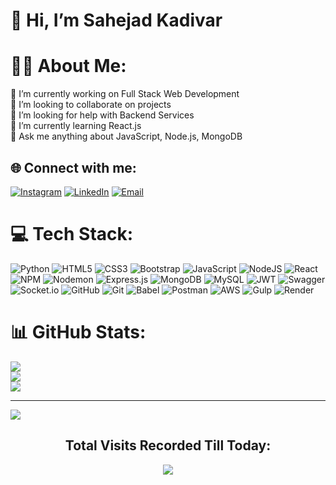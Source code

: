 # 👋 Hi, I’m Sahejad Kadivar
# 🙋‍♂️ About Me:
🔭 I’m currently working on Full Stack Web Development<br>👯 I’m looking to collaborate on projects<br>🤝 I’m looking for help with Backend Services<br>🌱 I’m currently learning React.js<br>💬 Ask me anything about JavaScript, Node.js, MongoDB


## 🌐 Connect with me:
[![Instagram](https://img.shields.io/badge/Instagram-%23E4405F.svg?logo=Instagram&logoColor=white)](https://www.instagram.com/sahejad_kadivar) [![LinkedIn](https://img.shields.io/badge/LinkedIn-%230077B5.svg?logo=linkedin&logoColor=white)](https://www.linkedin.com/in/er-sahejad-kadivar-667bb9227) [![Email](https://img.shields.io/badge/GMAIL-gray.svg?&logo=maildotru&logoColor=white)](mailto:kadivarsahejad@gmail.com)

# 💻 Tech Stack:
![Python](https://img.shields.io/badge/python-3670A0?style=for-the-badge&logo=python&logoColor=ffdd54) ![HTML5](https://img.shields.io/badge/html5-%23E34F26.svg?style=for-the-badge&logo=html5&logoColor=white) ![CSS3](https://img.shields.io/badge/css3-%231572B6.svg?style=for-the-badge&logo=css3&logoColor=white) ![Bootstrap](https://img.shields.io/badge/bootstrap-%238511FA.svg?style=for-the-badge&logo=bootstrap&logoColor=white) ![JavaScript](https://img.shields.io/badge/javascript-%23323330.svg?style=for-the-badge&logo=javascript&logoColor=%23F7DF1E) ![NodeJS](https://img.shields.io/badge/node.js-6DA55F?style=for-the-badge&logo=node.js&logoColor=white) ![React](https://img.shields.io/badge/react-%2320232a.svg?style=for-the-badge&logo=react&logoColor=%2361DAFB) ![NPM](https://img.shields.io/badge/NPM-%23CB3837.svg?style=for-the-badge&logo=npm&logoColor=white) ![Nodemon](https://img.shields.io/badge/NODEMON-%23323330.svg?style=for-the-badge&logo=nodemon&logoColor=%BBDEAD) ![Express.js](https://img.shields.io/badge/express.js-%23404d59.svg?style=for-the-badge&logo=express&logoColor=%2361DAFB) ![MongoDB](https://img.shields.io/badge/MongoDB-%234ea94b.svg?style=for-the-badge&logo=mongodb&logoColor=white) ![MySQL](https://img.shields.io/badge/mysql-4479A1.svg?style=for-the-badge&logo=mysql&logoColor=white) ![JWT](https://img.shields.io/badge/JWT-black?style=for-the-badge&logo=JSON%20web%20tokens) ![Swagger](https://img.shields.io/badge/-Swagger-%23Clojure?style=for-the-badge&logo=swagger&logoColor=white) ![Socket.io](https://img.shields.io/badge/Socket.io-black?style=for-the-badge&logo=socket.io&badgeColor=010101) ![GitHub](https://img.shields.io/badge/github-%23121011.svg?style=for-the-badge&logo=github&logoColor=white) ![Git](https://img.shields.io/badge/git-%23F05033.svg?style=for-the-badge&logo=git&logoColor=white) ![Babel](https://img.shields.io/badge/Babel-F9DC3e?style=for-the-badge&logo=babel&logoColor=black) ![Postman](https://img.shields.io/badge/Postman-FF6C37?style=for-the-badge&logo=postman&logoColor=white) ![AWS](https://img.shields.io/badge/AWS-%23FF9900.svg?style=for-the-badge&logo=amazon-aws&logoColor=white) ![Gulp](https://img.shields.io/badge/GULP-%23CF4647.svg?style=for-the-badge&logo=gulp&logoColor=white) ![Render](https://img.shields.io/badge/Render-46E3B7?style=for-the-badge&logo=render&logoColor=white)
# 📊 GitHub Stats:
![](https://github-readme-stats.vercel.app/api?username=sahejadkadivar&theme=dark&hide_border=false&include_all_commits=true&count_private=false)<br/>
![](https://github-readme-streak-stats.herokuapp.com/?user=sahejadkadivar&theme=dark&hide_border=false)<br/>
![](https://github-readme-stats.vercel.app/api/top-langs/?username=sahejadkadivar&theme=dark&hide_border=false&include_all_commits=true&count_private=false&layout=compact)

---
[![](https://visitcount.itsvg.in/api?id=sahejadkadivar&icon=0&color=0)](https://visitcount.itsvg.in)

<h2 align="center">Total Visits Recorded Till Today:</h2>

<div align="center">
  <img src="https://profile-counter.glitch.me/sahejadkadivar/count.svg?"  />
</div>
